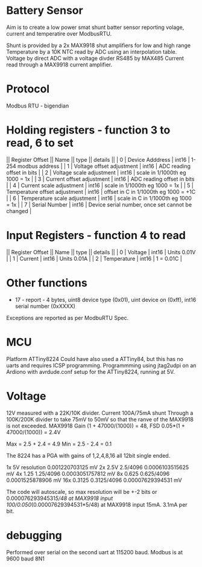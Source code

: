 # Battery Sensor

Aim is to create a low power smat shunt batter sensor reporting volage, current and temperatire over ModbusRTU.

Shunt is provided by a 2x MAX9918 shut amplifiers for low and high range
Temperature by a 10K NTC read by ADC using an interpolation table.
Voltage by direct ADC with a voltage divder
RS485 by MAX485
Current read through a MAX9918 current amplifier.

# Protocol
Modbus RTU - bigendian

# Holding registers - function 3 to read, 6 to set
|| Register Offset || Name || type || details ||
| 0 | Device Adddress | int16 | 1-254 modbus address |
| 1 | Voltage offset adjustment | int16 | ADC reading offset in bits |
| 2 | Voltage scale adjustment | int16 | scale in 1/1000th eg 1000 = 1x |
| 3 | Current offset adjustment | int16 | ADC reading offset in bits |
| 4 | Current scale adjustment | int16 | scale in 1/1000th eg 1000 = 1x |
| 5 | Temperature offset adjustment | int16 | offset in C in 1/1000th eg 1000 = +1C |
| 6 | Temperature scale adjustment | int16 | scale in C in 1/1000th eg 1000 = 1x |
| 7 | Serial Number | int16 | Device serial number, once set cannot be changed |


# Input Registers - function 4 to read
|| Register Offset || Name || type || details ||
| 0 | Voltage | int16 | Units 0.01V |
| 1 | Current | int16 | Units 0.01A |
| 2 | Temperature | int16 | 1 = 0.01C |

# Other functions
* 17 - report - 4 bytes, uint8 device type (0x01), uint device on (0xff), int16 serial number (0xXXXX)

Exceptions are reported as per ModbuRTU Spec.


# MCU
Platform ATTiny8224
Could have also used a ATTiny84, but this has no uarts and requires ICSP programming.
Programmming using jtag2udpi on an Ardiono with avrdude.conf setup for the ATTiny8224, running at 5V.

# Voltage

12V measured with a 22K/10K divider.
Current 
100A/75mA shunt
Through a 100K/200K divider to take 75mV to 50mV so that the ranve of the MAX9918 is not exceeded.
MAX9918 Gain  (1 + 47000/(1000)) = 48, FSD 0.05*(1 + 47000/(1000)) = 2.4V 

Max = 2.5 + 2.4 = 4.9
Min = 2.5 - 2.4 = 0.1

The 8224 has a PGA with gains of 1,2,4,8,16 all 12bit single ended.

1x 5V resolution 0.001220703125 mV
2x 2.5V 2.5/4096 0.0006103515625 mV
4x 1.25 1.25/4096 0.0003051757812 mV
8x 0.625 0.625/4096 0.0001525878906 mV
16x 0.3125 0.3125/4096 0.00007629394531 mV

The code will autoscale, so max resolution will be +-2 bits or 
0.00007629394531*5/48 at MAX9918 input
100/0.050*(0.00007629394531*5/48) at MAX9918 input
15mA.
3.1mA per bit.



# debugging

Performed over serial on the second uart at 115200 baud.
Modbus is at 9600 baud 8N1

